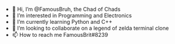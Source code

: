 - 👋 Hi, I’m @FamousBruh, the Chad of Chads
- 👀 I’m interested in Programming and Electronics
- 🌱 I’m currently learning Python and C++
- 💞️ I’m looking to collaborate on a legend of zelda terminal clone
- 📫 How to reach me FamousBrit#8239

<!---
FamousBruh/FamousBruh is a ✨ special ✨ repository because its `README.md` (this file) appears on your GitHub profile.
You can click the Preview link to take a look at your changes.
--->
